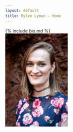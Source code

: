 ```yaml
---
layout: default
title: Rylee Lyman – Home
---
```

<div class="sidebar">
  <div> 
    <div class="short-text" markdown="1">{% include bio.md %}</div>
    <div> 
      <div class="headshot">
	<img src='/assets/img/headshot.jpg' width='200' />
      </div>
    </div>
  </div>
</div>
